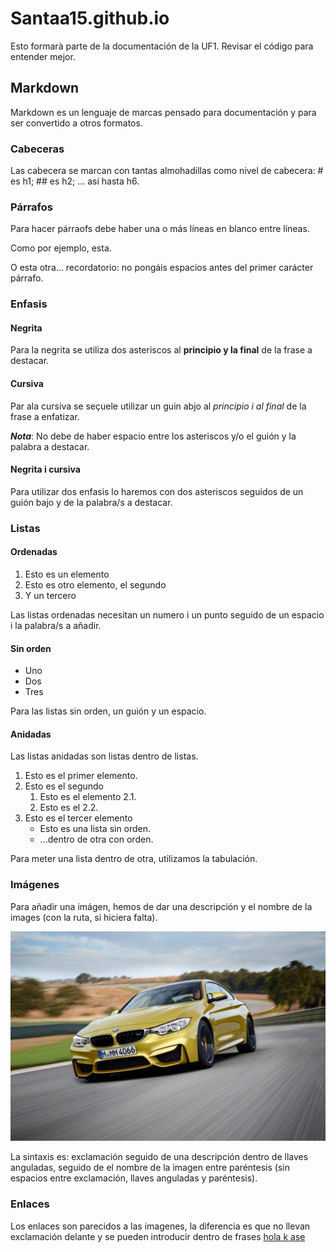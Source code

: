 # Santaa15.github.io

Esto formarà parte de la documentación de la UF1. Revisar el código para entender mejor.

## Markdown

Markdown es un lenguaje de marcas pensado para documentación  y para ser convertido a otros formatos.

### Cabeceras

Las cabecera se marcan con tantas almohadillas como nivel de cabecera: # es h1; ## es h2; ... así hasta h6.

### Párrafos

Para hacer párraofs debe haber una o más líneas en blanco entre líneas.

Como por ejemplo, esta.


O esta otra... recordatorio: no pongáis espacios antes del primer carácter párrafo.

### Enfasis

#### Negrita

Para la negrita se utiliza dos asteriscos al **principio y la final** de la frase a destacar.

#### Cursiva

Par ala cursiva se seçuele utilizar un guin abjo al _principio i al final_ de la frase a enfatizar.

**_Nota_**: No debe de haber espacio entre los asteriscos y/o el guión y la palabra a destacar.

#### Negrita i cursiva

Para utilizar dos enfasis lo haremos con dos asteriscos seguidos de un guión bajo y de la palabra/s a destacar.

### Listas

#### Ordenadas

1. Esto es un elemento
2. Esto es otro elemento, el segundo
3. Y un tercero

Las listas ordenadas necesitan un numero i un punto seguido de un espacio i la palabra/s a añadir. 

#### Sin orden

- Uno
- Dos
- Tres

Para las listas sin orden, un guión y un espacio.

#### Anidadas

Las listas anidadas son listas dentro de listas.

1. Esto es el primer elemento.
2. Esto es el segundo
    1. Esto es el elemento 2.1.
    2. Esto es el 2.2.
3. Esto es el tercer elemento
    - Esto es una lista sin orden.
    - ...dentro de otra con orden.

Para meter una lista dentro de otra, utilizamos la tabulación.

### Imágenes

Para añadir una imágen, hemos de dar una descripción y el nombre de la images (con la ruta, si hiciera falta).

![LA BM VERDADERA](bmw-m3-f82-di-01.jpg)

La sintaxis es: exclamación seguido de una descripción dentro de llaves anguladas, seguido de el nombre de la imagen entre paréntesis (sin espacios entre exclamación, llaves anguladas y paréntesis).

### Enlaces

Los enlaces son parecidos a las imagenes, la diferencia es que no llevan exclamación delante y se pueden introducir dentro de frases [hola k ase](https://enti.cat)
